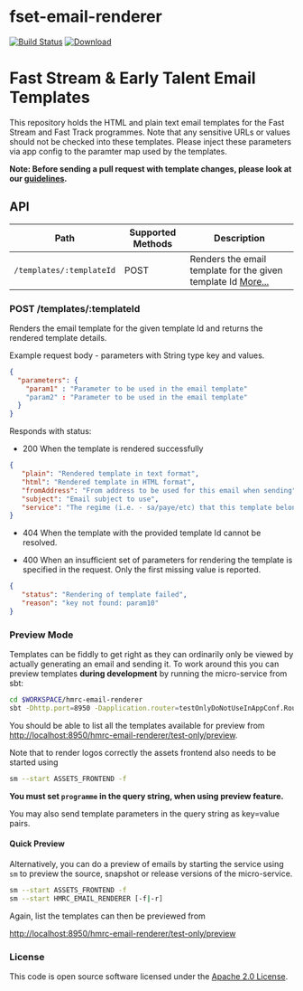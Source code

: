 # fset-email-renderer

[![Build Status](https://travis-ci.org/hmrc/fset-email-renderer.svg?branch=master)](https://travis-ci.org/hmrc/fset-email-renderer) [ ![Download](https://api.bintray.com/packages/hmrc/releases/fset-email-renderer/images/download.svg) ](https://bintray.com/hmrc/releases/fset-email-renderer/_latestVersion)

# Fast Stream & Early Talent Email Templates

This repository holds the HTML and plain text email templates for the Fast Stream and Fast Track programmes.
Note that any sensitive URLs or values should not be checked into these templates.  Please inject these parameters via app config to the paramter map used by the templates.

**Note: Before sending a pull request with template changes, please look at our [guidelines](/CONTRIBUTING.md).**


## API

| Path                         | Supported Methods | Description  |
| ---------------------------- | ----------------  | ------------ |
| ```/templates/:templateId``` | POST              | Renders the email template for the given template Id [More...](#post-templatestemplateId) |


### POST /templates/:templateId

Renders the email template for the  given template Id and returns the rendered template details.

Example request body - parameters with String type key and values.

```json
{
  "parameters": {
    "param1" : "Parameter to be used in the email template"
    "param2" : "Parameter to be used in the email template"
  }
}
```

Responds with status:

* 200 When the template is rendered successfully

 ```json
{
    "plain": "Rendered template in text format",
    "html": "Rendered template in HTML format",
    "fromAddress": "From address to be used for this email when sending",
    "subject": "Email subject to use",
    "service": "The regime (i.e. - sa/paye/etc) that this template belongs to"
}
 ```
* 404 When the template with the provided template Id cannot be resolved.

* 400 When an insufficient set of parameters for rendering the template is specified in the request. Only the first missing value is reported.

 ```json
{
    "status": "Rendering of template failed",
    "reason": "key not found: param10"
}
 ```

### Preview Mode

Templates can be fiddly to get right as they can ordinarily only be viewed by actually generating an email and sending it. To work around this you can preview templates **during development** by running the micro-service from sbt:

```bash
cd $WORKSPACE/hmrc-email-renderer
sbt -Dhttp.port=8950 -Dapplication.router=testOnlyDoNotUseInAppConf.Routes run
```

You should be able to list all the templates available for preview from [http://localhost:8950/hmrc-email-renderer/test-only/preview](http://localhost:8950/hmrc-email-renderer/test-only/preview).

Note that to render logos correctly the assets frontend also needs to be started using

```bash
sm --start ASSETS_FRONTEND -f
```

**You must set `programme` in the query string, when using preview feature.**

You may also send template parameters in the query string as key=value pairs.

#### Quick Preview
Alternatively, you can do a preview of emails by starting the service using `sm` to preview the source, snapshot or release versions of the micro-service.

```bash
sm --start ASSETS_FRONTEND -f
sm --start HMRC_EMAIL_RENDERER [-f|-r]
```

Again, list the templates can then be previewed from

[http://localhost:8950/hmrc-email-renderer/test-only/preview](http://localhost:8950/hmrc-email-renderer/test-only/preview)

### License

This code is open source software licensed under the [Apache 2.0 License]("http://www.apache.org/licenses/LICENSE-2.0.html").

